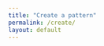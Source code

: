 ```yaml
---
title: "Create a pattern"
permalink: /create/
layout: default
---
```


<!-- Container for React App -->
<div id="react-d3-app"></div>

<!-- Include React App Scripts -->
<script src="{{ '/assets/react-app/static/js/main.5ce6ad9b.js' | relative_url }}"></script>
<link rel="stylesheet" href="{{ '/assets/react-app/static/css/main.0e8cbe55.css' | relative_url }}">
